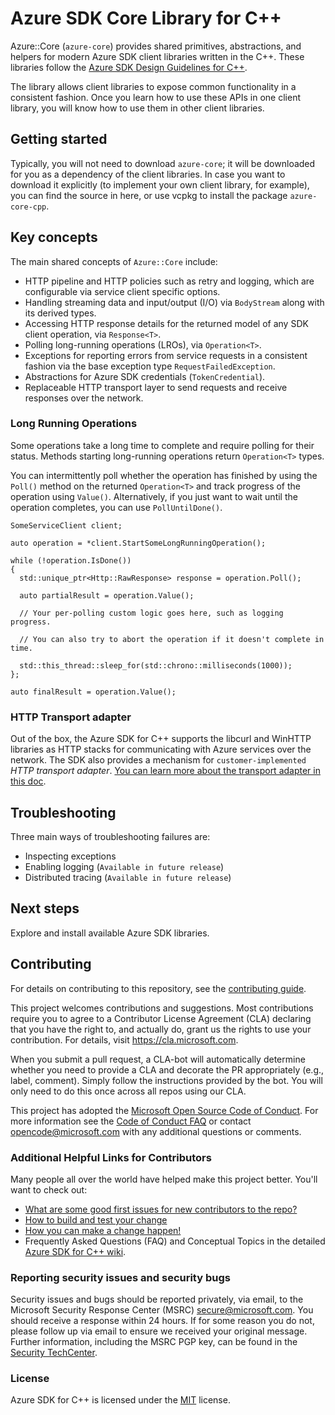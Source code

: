 # Azure SDK Core Library for C++

Azure::Core (`azure-core`) provides shared primitives, abstractions, and helpers for modern Azure SDK client libraries written in the C++. These libraries follow the [Azure SDK Design Guidelines for C++][azure_sdk_cpp_development_guidelines].

The library allows client libraries to expose common functionality in a consistent fashion. Once you learn how to use these APIs in one client library, you will know how to use them in other client libraries.

## Getting started

Typically, you will not need to download `azure-core`; it will be downloaded for you as a dependency of the client libraries. In case you want to download it explicitly (to implement your own client library, for example), you can find the source in here, or use vcpkg to install the package `azure-core-cpp`.

## Key concepts

The main shared concepts of `Azure::Core` include:

- HTTP pipeline and HTTP policies such as retry and logging, which are configurable via service client specific options.
- Handling streaming data and input/output (I/O) via `BodyStream` along with its derived types.
- Accessing HTTP response details for the returned model of any SDK client operation, via `Response<T>`.
- Polling long-running operations (LROs), via `Operation<T>`.
- Exceptions for reporting errors from service requests in a consistent fashion via the base exception type `RequestFailedException`.
- Abstractions for Azure SDK credentials (`TokenCredential`).
- Replaceable HTTP transport layer to send requests and receive responses over the network.

### Long Running Operations

Some operations take a long time to complete and require polling for their status. Methods starting long-running operations return `Operation<T>` types.

You can intermittently poll whether the operation has finished by using the `Poll()` method on the returned `Operation<T>` and track progress of the operation using `Value()`. Alternatively, if you just want to wait until the operation completes, you can use `PollUntilDone()`.

```{.cpp}
SomeServiceClient client;

auto operation = *client.StartSomeLongRunningOperation();

while (!operation.IsDone())
{
  std::unique_ptr<Http::RawResponse> response = operation.Poll();

  auto partialResult = operation.Value();

  // Your per-polling custom logic goes here, such as logging progress.

  // You can also try to abort the operation if it doesn't complete in time.

  std::this_thread::sleep_for(std::chrono::milliseconds(1000));
};

auto finalResult = operation.Value();

```

### HTTP Transport adapter

Out of the box, the Azure SDK for C++ supports the libcurl and WinHTTP libraries as HTTP stacks for communicating with Azure services over the network. The SDK also provides a mechanism for `customer-implemented` _HTTP transport adapter_. [You can learn more about the transport adapter in this doc](https://github.com/Azure/azure-sdk-for-cpp/blob/master/doc/HttpTransportAdapter.md#http-transport-adapter).

## Troubleshooting

Three main ways of troubleshooting failures are:

- Inspecting exceptions
- Enabling logging (`Available in future release`)
- Distributed tracing (`Available in future release`)

## Next steps

Explore and install available Azure SDK libraries.

## Contributing

For details on contributing to this repository, see the [contributing guide][azure_sdk_for_cpp_contributing].

This project welcomes contributions and suggestions. Most contributions require you to agree to a
Contributor License Agreement (CLA) declaring that you have the right to, and actually do, grant us
the rights to use your contribution. For details, visit https://cla.microsoft.com.

When you submit a pull request, a CLA-bot will automatically determine whether you need to provide
a CLA and decorate the PR appropriately (e.g., label, comment). Simply follow the instructions
provided by the bot. You will only need to do this once across all repos using our CLA.

This project has adopted the [Microsoft Open Source Code of Conduct](https://opensource.microsoft.com/codeofconduct/).
For more information see the [Code of Conduct FAQ](https://opensource.microsoft.com/codeofconduct/faq/) or
contact [opencode@microsoft.com](mailto:opencode@microsoft.com) with any additional questions or comments.

### Additional Helpful Links for Contributors

Many people all over the world have helped make this project better. You'll want to check out:

- [What are some good first issues for new contributors to the repo?](https://github.com/azure/azure-sdk-for-cpp/issues?q=is%3Aopen+is%3Aissue+label%3A%22up+for+grabs%22)
- [How to build and test your change][azure_sdk_for_cpp_contributing_developer_guide]
- [How you can make a change happen!][azure_sdk_for_cpp_contributing_pull_requests]
- Frequently Asked Questions (FAQ) and Conceptual Topics in the detailed [Azure SDK for C++ wiki](https://github.com/azure/azure-sdk-for-cpp/wiki).

<!-- ### Community-->

### Reporting security issues and security bugs

Security issues and bugs should be reported privately, via email, to the Microsoft Security Response Center (MSRC) <secure@microsoft.com>. You should receive a response within 24 hours. If for some reason you do not, please follow up via email to ensure we received your original message. Further information, including the MSRC PGP key, can be found in the [Security TechCenter](https://www.microsoft.com/msrc/faqs-report-an-issue).

### License

Azure SDK for C++ is licensed under the [MIT](https://github.com/Azure/azure-sdk-for-cpp/blob/master/sdk/core/azure-core/LICENSE) license.

<!-- LINKS -->

[azure_sdk_for_cpp_contributing]: https://github.com/Azure/azure-sdk-for-cpp/blob/master/CONTRIBUTING.md
[azure_sdk_for_cpp_contributing_developer_guide]: https://github.com/Azure/azure-sdk-for-cpp/blob/master/CONTRIBUTING.md#developer-guide
[azure_sdk_for_cpp_contributing_pull_requests]: https://github.com/Azure/azure-sdk-for-cpp/blob/master/CONTRIBUTING.md#pull-requests
[azure_sdk_cpp_development_guidelines]: https://azure.github.io/azure-sdk/cpp_introduction.html
[azure_cli]: https://docs.microsoft.com/cli/azure
[azure_pattern_circuit_breaker]: https://docs.microsoft.com/azure/architecture/patterns/circuit-breaker
[azure_pattern_retry]: https://docs.microsoft.com/azure/architecture/patterns/retry
[azure_portal]: https://portal.azure.com
[azure_sub]: https://azure.microsoft.com/free/
[c_compiler]: https://visualstudio.microsoft.com/vs/features/cplusplus/
[cloud_shell]: https://docs.microsoft.com/azure/cloud-shell/overview
[cloud_shell_bash]: https://shell.azure.com/bash
